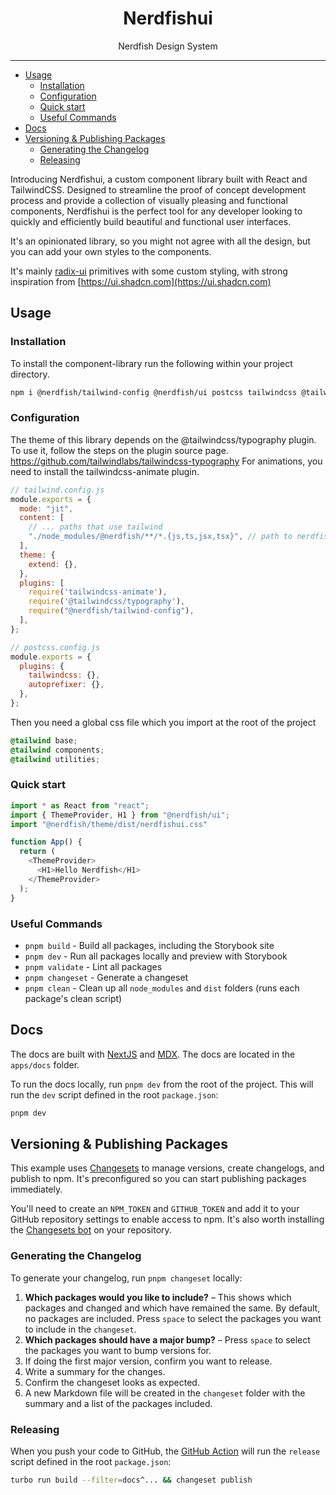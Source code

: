 <div align="center">
<h1>Nerdfishui</h1>

<p>Nerdfish Design System</p>
</div>

---

<!-- START doctoc generated TOC please keep comment here to allow auto update -->
<!-- DON'T EDIT THIS SECTION, INSTEAD RE-RUN doctoc TO UPDATE -->

- [Usage](#usage)
  - [Installation](#installation)
  - [Configuration](#configuration)
  - [Quick start](#quick-start)
  - [Useful Commands](#useful-commands)
- [Docs](#docs)
- [Versioning \& Publishing Packages](#versioning--publishing-packages)
  - [Generating the Changelog](#generating-the-changelog)
  - [Releasing](#releasing)

<!-- END doctoc generated TOC please keep comment here to allow auto update -->


Introducing Nerdfishui, a custom component library built with React and
TailwindCSS. Designed to streamline the proof of concept development process and
provide a collection of visually pleasing and functional components, Nerdfishui
is the perfect tool for any developer looking to quickly and efficiently build
beautiful and functional user interfaces.

It's an opinionated library, so you might not agree with all the design, but
you can add your own styles to the components.

It's mainly [radix-ui](https://www.radix-ui.com) primitives with some custom
styling, with strong inspiration from
[https://ui.shadcn.com](https://ui.shadcn.com)

## Usage

### Installation

To install the component-library run the following within your project directory.

```sh
npm i @nerdfish/tailwind-config @nerdfish/ui postcss tailwindcss @tailwindcss/typography lucide-react tailwindcss-animate
```

### Configuration

The theme of this library depends on the @tailwindcss/typography plugin. To use it, follow the steps on the plugin source page. https://github.com/tailwindlabs/tailwindcss-typography
For animations, you need to install the tailwindcss-animate plugin.


```js
// tailwind.config.js
module.exports = {
  mode: "jit",
  content: [
    // ... paths that use tailwind
    "./node_modules/@nerdfish/**/*.{js,ts,jsx,tsx}", // path to nerdfishui
  ],
  theme: {
    extend: {},
  },
  plugins: [
    require('tailwindcss-animate'),
    require('@tailwindcss/typography'),
    require("@nerdfish/tailwind-config"),
  ],
};
```

```js
// postcss.config.js
module.exports = {
  plugins: {
    tailwindcss: {},
    autoprefixer: {},
  },
};
```

Then you need a global css file which you import at the root of the project

```css
@tailwind base;
@tailwind components;
@tailwind utilities;
```

### Quick start

```js
import * as React from "react";
import { ThemeProvider, H1 } from "@nerdfish/ui";
import "@nerdfish/theme/dist/nerdfishui.css"

function App() {
  return (
    <ThemeProvider>
      <H1>Hello Nerdfish</H1>
    </ThemeProvider>
  );
}
```


### Useful Commands

- `pnpm build` - Build all packages, including the Storybook site
- `pnpm dev` - Run all packages locally and preview with Storybook
- `pnpm validate` - Lint all packages
- `pnpm changeset` - Generate a changeset
- `pnpm clean` - Clean up all `node_modules` and `dist` folders (runs each package's clean script)

## Docs

The docs are built with [NextJS](https://nextjs.org/) and [MDX](https://mdxjs.com/). The docs are located in the `apps/docs` folder.

To run the docs locally, run `pnpm dev` from the root of the project. This will run the `dev` script defined in the root `package.json`:

```bash
pnpm dev
```


## Versioning & Publishing Packages

This example uses [Changesets](https://github.com/changesets/changesets) to manage versions, create changelogs, and publish to npm. It's preconfigured so you can start publishing packages immediately.

You'll need to create an `NPM_TOKEN` and `GITHUB_TOKEN` and add it to your GitHub repository settings to enable access to npm. It's also worth installing the [Changesets bot](https://github.com/apps/changeset-bot) on your repository.

### Generating the Changelog

To generate your changelog, run `pnpm changeset` locally:

1. **Which packages would you like to include?** – This shows which packages and changed and which have remained the same. By default, no packages are included. Press `space` to select the packages you want to include in the `changeset`.
1. **Which packages should have a major bump?** – Press `space` to select the packages you want to bump versions for.
1. If doing the first major version, confirm you want to release.
1. Write a summary for the changes.
1. Confirm the changeset looks as expected.
1. A new Markdown file will be created in the `changeset` folder with the summary and a list of the packages included.

### Releasing

When you push your code to GitHub, the [GitHub Action](https://github.com/changesets/action) will run the `release` script defined in the root `package.json`:

```bash
turbo run build --filter=docs^... && changeset publish
```

